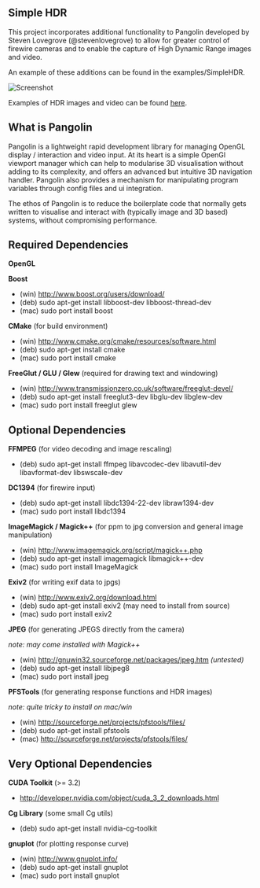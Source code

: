 ## Simple HDR

This project incorporates additional functionality to Pangolin developed by 
Steven Lovegrove (@stevenlovegrove) to allow for greater control of firewire 
cameras and to enable the capture of High Dynamic Range images and video.

An example of these additions can be found in the examples/SimpleHDR.

![Screenshot](http://24.media.tumblr.com/a2e64edf4614956968f013963d6af96b/tumblr_mqpruykidB1r2dbg2o1_1280.png)

Examples of HDR images and video can be found [here](http://www.akramhussein.co.uk/simplehdr).

## What is Pangolin

Pangolin is a lightweight rapid development library for managing OpenGL
display / interaction and video input. At its heart is a simple OpenGl
viewport manager which can help to modularise 3D visualisation without
adding to its complexity, and offers an advanced but intuitive 3D
navigation handler. Pangolin also provides a mechanism for manipulating
program variables through config files and ui integration.

The ethos of Pangolin is to reduce the boilerplate code that normally
gets written to visualise and interact with (typically image and 3D
based) systems, without compromising performance.

## Required Dependencies

__OpenGL__

__Boost__ 

* (win) http://www.boost.org/users/download/
* (deb) sudo apt-get install libboost-dev libboost-thread-dev
* (mac) sudo port install boost

__CMake__ (for build environment)

* (win) http://www.cmake.org/cmake/resources/software.html
* (deb) sudo apt-get install cmake
* (mac) sudo port install cmake

__FreeGlut / GLU / Glew__ (required for drawing text and windowing)

* (win) http://www.transmissionzero.co.uk/software/freeglut-devel/
* (deb) sudo apt-get install freeglut3-dev libglu-dev libglew-dev
* (mac) sudo port install freeglut glew

Optional Dependencies
---------------------

__FFMPEG__ (for video decoding and image rescaling)

* (deb) sudo apt-get install ffmpeg libavcodec-dev libavutil-dev libavformat-dev libswscale-dev

__DC1394__ (for firewire input)

* (deb) sudo apt-get install libdc1394-22-dev libraw1394-dev
* (mac) sudo port install libdc1394

__ImageMagick / Magick++__ (for ppm to jpg conversion and general image manipulation)
 
* (win) http://www.imagemagick.org/script/magick++.php
* (deb) sudo apt-get install imagemagick libmagick++-dev
* (mac) sudo port install ImageMagick
	
__Exiv2__ (for writing exif data to jpgs)

* (win) http://www.exiv2.org/download.html
* (deb) sudo apt-get install exiv2 (may need to install from source)
* (mac) sudo port install exiv2

__JPEG__ (for generating JPEGS directly from the camera)

_note: may come installed with Magick++_

* (win) http://gnuwin32.sourceforge.net/packages/jpeg.htm _(untested)_
* (deb) sudo apt-get install libjpeg8
* (mac) sudo port install jpeg

__PFSTools__ (for generating response functions and HDR images)

_note: quite tricky to install on mac/win_

* (win) http://sourceforge.net/projects/pfstools/files/
* (deb) sudo apt-get install pfstools
* (mac) http://sourceforge.net/projects/pfstools/files/

## Very Optional Dependencies


__CUDA Toolkit__ (>= 3.2)

* http://developer.nvidia.com/object/cuda_3_2_downloads.html

__Cg Library__ (some small Cg utils)

* (deb) sudo apt-get install nvidia-cg-toolkit

__gnuplot__ (for plotting response curve)

* (win) http://www.gnuplot.info/
* (deb) sudo apt-get install gnuplot
* (mac) sudo port install gnuplot
